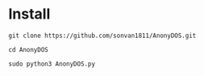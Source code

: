 # Install

`git clone https://github.com/sonvan1811/AnonyDOS.git`

`cd AnonyDOS`

`sudo python3 AnonyDOS.py`
